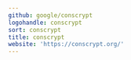 ```yaml
---
github: google/conscrypt
logohandle: conscrypt
sort: conscrypt
title: conscrypt
website: 'https://conscrypt.org/'
---
```


